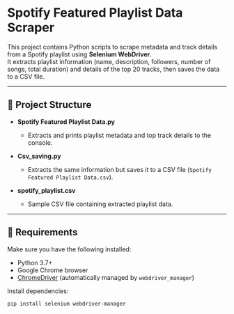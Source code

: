 # Spotify Featured Playlist Data Scraper

This project contains Python scripts to scrape metadata and track details from a Spotify playlist using **Selenium WebDriver**.  
It extracts playlist information (name, description, followers, number of songs, total duration) and details of the top 20 tracks, then saves the data to a CSV file.

---

## 📂 Project Structure
- **Spotify Featured Playlist Data.py**  
  - Extracts and prints playlist metadata and top track details to the console.

- **Csv_saving.py**  
  - Extracts the same information but saves it to a CSV file (`Spotify Featured Playlist Data.csv`).

- **spotify_playlist.csv**  
  - Sample CSV file containing extracted playlist data.

---

## 🔧 Requirements
Make sure you have the following installed:
- Python 3.7+
- Google Chrome browser
- [ChromeDriver](https://chromedriver.chromium.org/) (automatically managed by `webdriver_manager`)

Install dependencies:
```bash
pip install selenium webdriver-manager
